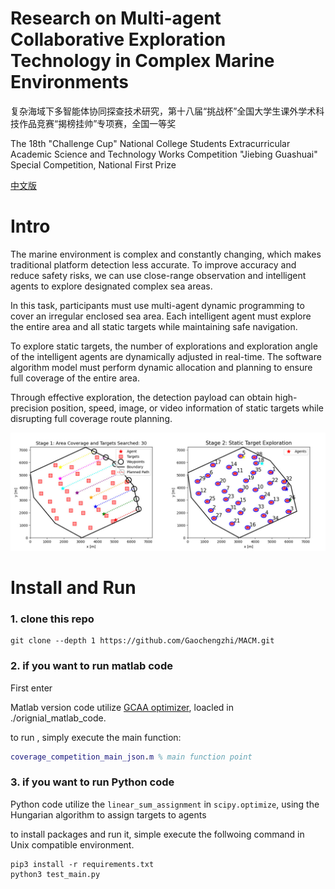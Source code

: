 # Research on Multi-agent Collaborative Exploration Technology in Complex Marine Environments
复杂海域下多智能体协同探查技术研究，第十八届“挑战杯”全国大学生课外学术科技作品竞赛“揭榜挂帅”专项赛，全国一等奖

The 18th "Challenge Cup" National College Students Extracurricular Academic Science and Technology Works Competition "Jiebing Guashuai" Special Competition, National First Prize

[中文版](./README_zh.md)
# Intro

The marine environment is complex and constantly changing, which makes traditional platform detection less accurate. To improve accuracy and reduce safety risks, we can use close-range observation and intelligent agents to explore designated complex sea areas.

In this task, participants must use multi-agent dynamic programming to cover an irregular enclosed sea area. Each intelligent agent must explore the entire area and all static targets while maintaining safe navigation.

To explore static targets, the number of explorations and exploration angle of the intelligent agents are dynamically adjusted in real-time. The software algorithm model must perform dynamic allocation and planning to ensure full coverage of the entire area.

Through effective exploration, the detection payload can obtain high-precision position, speed, image, or video information of static targets while disrupting full coverage route planning.

![IMG_6758](./assets/IMG_6758.JPEG)

# Install and Run

### 1. clone this repo

```shell
git clone --depth 1 https://github.com/Gaochengzhi/MACM.git
```

### 2. if you want to run matlab code

First enter

Matlab version code utilize [GCAA optimizer](https://github.com/MartinBraquet/task-allocation-auctions), loacled in ./orignial_matlab_code.

to run , simply execute the main function:

```matlab
coverage_competition_main_json.m % main function point
```

### 3. if you want to run Python code

Python code utilize the `linear_sum_assignment`  in `scipy.optimize`, using the Hungarian algorithm to assign targets to agents

to install packages and run it, simple execute the follwoing command in Unix compatible environment.

```shell
pip3 install -r requirements.txt
python3 test_main.py 
```

